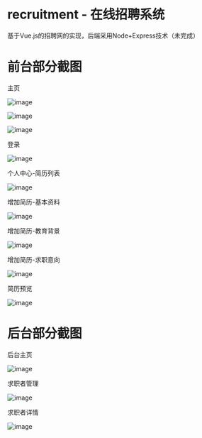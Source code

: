 # recruitment - 在线招聘系统
基于Vue.js的招聘网的实现，后端采用Node+Express技术（未完成）

# 前台部分截图
主页

![image](https://github.com/wokeyi/recruitment/blob/master/images/home.png)

![image](https://github.com/wokeyi/recruitment/blob/master/images/home-671px.png)

![image](https://github.com/wokeyi/recruitment/blob/master/images/home-326px.png)

登录

![image](https://github.com/wokeyi/recruitment/blob/master/images/login.png)

个人中心-简历列表

![image](https://github.com/wokeyi/recruitment/blob/master/images/resume.png)

增加简历-基本资料

![image](https://github.com/wokeyi/recruitment/blob/master/images/base-info.png)

增加简历-教育背景

![image](https://github.com/wokeyi/recruitment/blob/master/images/educations.png)

增加简历-求职意向

![image](https://github.com/wokeyi/recruitment/blob/master/images/job-intention.png)

简历预览

![image](https://github.com/wokeyi/recruitment/blob/master/images/preview.png)

# 后台部分截图
后台主页

![image](https://github.com/wokeyi/recruitment/blob/master/images/node-index.png)

求职者管理

![image](https://github.com/wokeyi/recruitment/blob/master/images/node-jobseekers.png)

求职者详情

![image](https://github.com/wokeyi/recruitment/blob/master/images/node-info.png)
